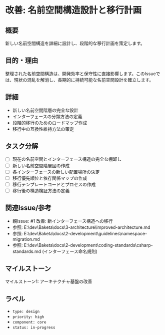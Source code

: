 # 改善: 名前空間構造設計と移行計画

## 概要
新しい名前空間構造を詳細に設計し、段階的な移行計画を策定します。

## 目的・理由
整理された名前空間構造は、開発効率と保守性に直接影響します。このIssueでは、現状の混乱を解消し、長期的に持続可能な名前空間設計を確立します。

## 詳細
- 新しい名前空間階層の完全な設計
- インターフェースの分類方法の定義
- 段階的移行のためのロードマップ作成
- 移行中の互換性維持方法の策定

## タスク分解
- [ ] 現在の名前空間とインターフェース構造の完全な棚卸し
- [ ] 新しい名前空間階層図の作成
- [ ] 各インターフェースの新しい配置場所の決定
- [ ] 移行優先順位と依存関係マップの作成
- [ ] 移行テンプレートコードとプロセスの作成
- [ ] 移行後の構造検証方法の定義

## 関連Issue/参考
- 親Issue: #1 改善: 新インターフェース構造への移行
- 参照: E:\dev\Baketa\docs\3-architecture\improved-architecture.md
- 参照: E:\dev\Baketa\docs\2-development\guidelines\namespace-migration.md
- 参照: E:\dev\Baketa\docs\2-development\coding-standards\csharp-standards.md (インターフェース命名規則)

## マイルストーン
マイルストーン1: アーキテクチャ基盤の改善

## ラベル
- `type: design`
- `priority: high`
- `component: core`
- `status: in-progress`
